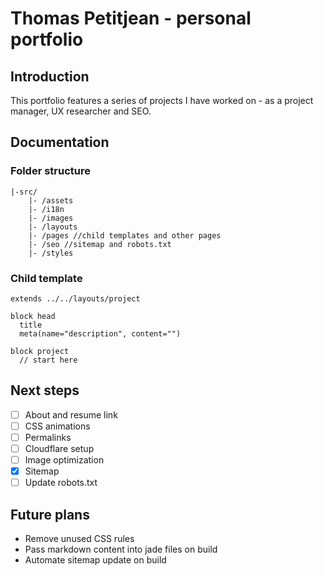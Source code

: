 Thomas Petitjean - personal portfolio
========================

## Introduction
This portfolio features a series of projects I have worked on - as a project manager, UX researcher and SEO.

## Documentation

### Folder structure

```
|-src/
    |- /assets
    |- /i18n
    |- /images
    |- /layouts
    |- /pages //child templates and other pages
    |- /seo //sitemap and robots.txt
    |- /styles
```

### Child template

```jade
extends ../../layouts/project

block head
  title
  meta(name="description", content="")

block project
  // start here
```

## Next steps
- [ ] About and resume link
- [ ] CSS animations
- [ ] Permalinks
- [ ] Cloudflare setup
- [ ] Image optimization
- [x] Sitemap
- [ ] Update robots.txt

## Future plans
- Remove unused CSS rules
- Pass markdown content into jade files on build
- Automate sitemap update on build
